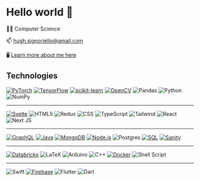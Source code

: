 # Hello world 👋

👨‍🎓 Computer Science 

📫 <hugh.signoriello@gmail.com>

🖥️ [Learn more about me here](https://hughsignoriello.com)

## Technologies

[![PyTorch](https://img.shields.io/badge/PyTorch-%23EE4C2C.svg?style=for-the-badge&logo=pytorch&logoColor=white)](https://pytorch.org/)
[![TensorFlow](https://img.shields.io/badge/TensorFlow-%23FF6F00.svg?style=for-the-badge&logo=tensorflow&logoColor=white)](https://www.tensorflow.org/)
[![scikit-learn](https://img.shields.io/badge/scikit--learn-%23F7931E.svg?style=for-the-badge&logo=scikit-learn&logoColor=white)](https://scikit-learn.org/)
[![OpenCV](https://img.shields.io/badge/OpenCV-%233776AB.svg?style=for-the-badge&logo=opencv&logoColor=white)](https://opencv.org/)
![Pandas](https://img.shields.io/badge/pandas-%23150458.svg?style=for-the-badge&logo=pandas&logoColor=white)
![Python](https://img.shields.io/badge/python%20-%2314354C.svg?&style=for-the-badge&logo=python&logoColor=white)
![NumPy](https://img.shields.io/badge/numpy-%23013243.svg?style=for-the-badge&logo=numpy&logoColor=white)

---

[![Svelte](https://img.shields.io/badge/Svelte-FF3E00.svg?style=for-the-badge&logo=svelte&logoColor=white)](https://svelte.dev/)
![HTML5](https://img.shields.io/badge/html5-%23E34F26.svg?style=for-the-badge&logo=html5&logoColor=white)
![Redux](https://img.shields.io/badge/redux-%23593d88.svg?style=for-the-badge&logo=redux&logoColor=white)
![CSS](https://img.shields.io/badge/css-%231572B6.svg?style=for-the-badge&logo=css3&logoColor=white)
![TypeScript](https://img.shields.io/badge/typescript-%23007ACC.svg?style=for-the-badge&logo=typescript&logoColor=white)
![Tailwind](https://img.shields.io/badge/tailwind-06B6D4.svg?style=for-the-badge&logo=tailwindcss&logoColor=white)
![React](https://img.shields.io/badge/react-%2320232a.svg?style=for-the-badge&logo=react&logoColor=%2361DAFB)
![Next JS](https://img.shields.io/badge/Next-black?style=for-the-badge&logo=next.js&logoColor=white)

---

[![GraphQL](https://img.shields.io/badge/GraphQL-E10098.svg?style=for-the-badge&logo=graphql&logoColor=white)](https://graphql.org/)
[![Java](https://img.shields.io/badge/Java-%23ED8B00.svg?style=for-the-badge&logo=java&logoColor=white)](https://www.java.com/)
[![MongoDB](https://img.shields.io/badge/MongoDB-47A248.svg?style=for-the-badge&logo=mongodb&logoColor=white)](https://www.mongodb.com/)
[![Node.js](https://img.shields.io/badge/Node.js-%23339933.svg?style=for-the-badge&logo=node.js&logoColor=white)](https://nodejs.org/)
![Postgres](https://img.shields.io/badge/postgres-%23316192.svg?style=for-the-badge&logo=postgresql&logoColor=white)
[![SQL](https://img.shields.io/badge/SQL-003B57.svg?style=for-the-badge&logo=sql&logoColor=white)](https://en.wikipedia.org/wiki/SQL)
[![Sanity](https://img.shields.io/badge/Sanity-000000.svg?style=for-the-badge&logo=sanity&logoColor=white)](https://www.sanity.io/)


---

[![Databricks](https://img.shields.io/badge/Databricks-FF813F.svg?style=for-the-badge&logo=databricks&logoColor=white)](https://databricks.com/)
![LaTeX](https://img.shields.io/badge/latex-%23008080.svg?style=for-the-badge&logo=latex&logoColor=white)
![Arduino](https://img.shields.io/badge/-arduino-00979D?style=for-the-badge&logo=Arduino&logoColor=white)
![C++](https://img.shields.io/badge/c++-%2300599C.svg?&style=for-the-badge&logo=c%2B%2B&logoColor=white)
[![Docker](https://img.shields.io/badge/Docker-2496ED.svg?style=for-the-badge&logo=docker&logoColor=white)](https://www.docker.com/)
![Shell Script](https://img.shields.io/badge/shell_script-%23121011.svg?style=for-the-badge&logo=gnu-bash&logoColor=white)

---

![Swift](https://img.shields.io/badge/swift-F54A2A?style=for-the-badge&logo=swift&logoColor=white)
[![Firebase](https://img.shields.io/badge/Firebase-FFCA28.svg?style=for-the-badge&logo=firebase&logoColor=black)](https://firebase.google.com/)
![Flutter](https://img.shields.io/badge/flutter-%2302569B.svg?&style=for-the-badge&logo=flutter&logoColor=white)
![Dart](https://img.shields.io/badge/dart-%230175C2.svg?&style=for-the-badge&logo=dart&logoColor=white)


<!--
**hughmancoder/hughmancoder** is a ✨ _special_ ✨ repository because its `README.md` (this file) appears on your GitHub profile.

Here are some ideas to get you started:

- 🔭 I’m currently working on ...
- 🌱 I’m currently learning ...
- 👯 I’m looking to collaborate on ...
- 🤔 I’m looking for help with ...
- 💬 Ask me about ...
- 📫 How to reach me: ...
- 😄 Pronouns: ...
- ⚡ Fun fact: ...
-->

